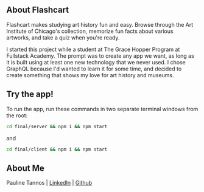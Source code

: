 ## About Flashcart
Flashcart makes studying art history fun and easy. Browse through the Art Institute of Chicago's collection, memorize fun facts about various artworks, and take a quiz when you're ready. 

I started this project while a student at The Grace Hopper Program at Fullstack Academy. The prompt was to create any app we want, as long as it is built using at least one new technology that we never used. I chose GraphQL because I'd wanted to learn it for some time, and decided to create something that shows my love for art history and museums. 

## Try the app!

To run the app, run these commands in two separate terminal windows from the root:
```bash
cd final/server && npm i && npm start
```
and
```bash
cd final/client && npm i && npm start
```

## About Me
Pauline Tannos | <a href="https://www.linkedin.com/in/pauline-tannos/">LinkedIn</a> | <a href="https://github.com/ptannos">Github</a> 
